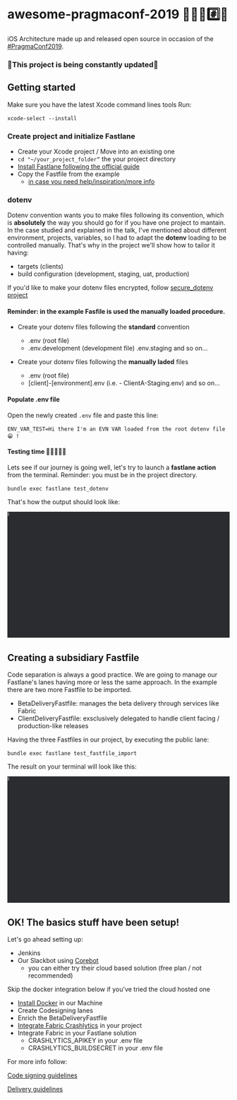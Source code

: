 # awesome-pragmaconf-2019 💪🏻🚀#️⃣📱

iOS Architecture made up and released open source in occasion of the [#PragmaConf2019](http://pragmaconference.com).

### 🚨This project is being constantly updated🚨

## Getting started

Make sure you have the latest Xcode command lines tools
Run:
```
xcode-select --install
```

### Create project and initialize Fastlane

- Create your Xcode project / Move into an existing one
- `cd "~/your_project_folder“` the your project directory
- [Install Fastlane following the official guide](https://docs.fastlane.tools/getting-started/ios/setup)
- Copy the Fastfile from the example
  - [in case you need help/inspiration/more info](https://docs.fastlane.tools/advanced/lanes/)

### dotenv

Dotenv convention wants you to make files following its convention, which is **absolutely** the way you should go for if you have one project to mantain. In the case studied and explained in the talk, I've mentioned about different environment, projects, variables, so I had to adapt the **dotenv** loading to be controlled manually.
That's why in the project we'll show how to tailor it having:
- targets (clients)
- build configuration (development, staging, uat, production)

If you'd like to make your dotenv files encrypted, follow [secure_dotenv project](https://github.com/psecio/secure_dotenv)

#### Reminder: in the example Fasfile is used the manually loaded procedure.

- Create your dotenv files following the **standard** convention
  - .env (root file)
  - .env.development (development file) .env.staging and so on…

- Create your dotenv files following the **manually laded** files
  - .env (root file)
  - [client]-[environment].env (i.e. - ClientA-Staging.env) and so on…

#### Populate .env file

Open the newly created `.env` file and paste this line:

```
ENV_VAR_TEST=Hi there I'm an EVN VAR loaded from the root dotenv file 😁 !
```

#### Testing time 🤞🏽👨🏼‍⚕️

Lets see if our journey is going well, let's try to launch a **fastlane action** from the terminal.
Reminder: you must be in the project directory.

```
bundle exec fastlane test_dotenv
```

That's how the output should look like:

![](/res/testing_dotenv.gif)

## Creating a subsidiary Fastfile

Code separation is always a good practice. We are going to manage our Fastlane's lanes having more or less the same approach.
In the example there are two more Fastfile to be imported.

- BetaDeliveryFastfile: manages the beta delivery through services like Fabric
- ClientDeliveryFastfile: exsclusively delegated to handle client facing / production-like releases

Having the three Fastfiles in our project, by executing the public lane:

```
bundle exec fastlane test_fastfile_import
```

The result on your terminal will look like this:

![](/res/testing_external_fastfile_laoding.gif)

## OK! The basics stuff have been setup!

Let's go ahead setting up:
- Jenkins
- Our Slackbot using [Corebot](https://github.com/outofcoffee/corebot)
  - you can either try their cloud based solution (free plan / not recommended)

Skip the docker integration below if you've tried the cloud hosted one

- [Install Docker](https://docs.docker.com/docker-for-mac/install/) in our Machine
- Create Codesigning lanes
- Enrich the BetaDeliveryFastfile
- [Integrate Fabric Crashlytics](https://firebase.google.com/docs/crashlytics/get-started?platform=ios&utm_source=fabric&utm_medium=inline_banner&utm_campaign=fabric_sunset&utm_content=kits_crashlytics) in your project
- Integrate Fabric in your Fastlane solution
  - CRASHLYTICS_APIKEY in your .env file
  - CRASHLYTICS_BUILDSECRET in your .env file

For more info follow:

[Code signing guidelines](Codesign.md)

[Delivery guidelines](Delivery.md)
